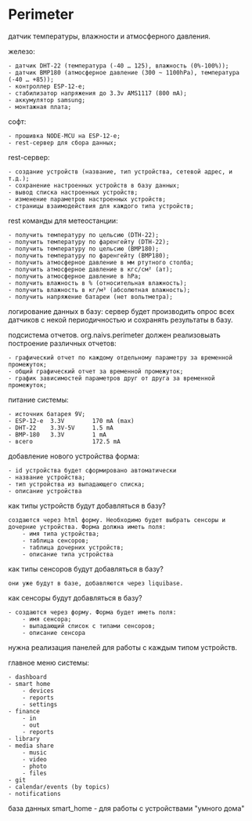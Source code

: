 # Perimeter

датчик температуры, влажности и атмосферного давления.

железо:

	- датчик DHT-22 (температура (-40 … 125), влажность (0%-100%));
	- датчик BMP180 (атмосферное давление (300 ~ 1100hPa), температура (-40 … +85));
	- контроллер ESP-12-e;
	- стабилизатор напряжения до 3.3v AMS1117 (800 mA);
	- аккумулятор samsung;
	- монтажная плата;

софт:

	- прошивка NODE-MCU на ESP-12-e;
	- rest-сервер для сбора данных;

rest-сервер:

	- создание устройств (название, тип устройства, сетевой адрес, и т.д.);
	- сохранение настроенных устройств в базу данных;
	- вывод списка настроенных устройств;
	- изменение параметров настроенных устройств;
	- страницы взаимодействия для каждого типа устройств;

rest команды для метеостанции:

	- получить температуру по цельсию (DTH-22);
	- получить температуру по фаренгейту (DTH-22);
	- получить температуру по цельсию (BMP180);
	- получить температуру по фаренгейту (BMP180);
	- получить атмосферное давление в мм ртутного столба;
	- получить атмосферное давление в кгс/см² (ат);
	- получить атмосферное давление в hPa;
	- получить влажность в % (относительная влажность);
	- получить влажность в кг/м³ (абсолютная влажность);
	- получить напряжение батареи (нет вольтметра);

логирование данных в базу:
	сервер будет производить опрос всех датчиков с некой периодичностью и сохранять результаты в базу.

подсистема отчетов. org.naivs.perimeter должен реализовыать построение различных отчетов:

	- графический отчет по каждому отдельному параметру за временной промежуток;
	- общий графический отчет за временной промежуток;
	- график зависимостей параметров друг от друга за временной промежуток;

питание системы:

	- источник батарея 9V;
	- ESP-12-e  3.3V        170 mA (max)
	- DHT-22    3.3V-5V     1.5 mA
	- BMP-180   3.3V        1 mA
	- всего                 172.5 mA

добавление нового устройства форма:

	- id устройства будет сформировано автоматически
	- название устройства;
	- тип устройства из выпадающего списка;
	- описание устройства
	
как типы устройств будут добавляться в базу?

	создаются через html форму. Необходимо будет выбрать сенсоры и дочерние устройства. Форма должна иметь поля:
		- имя типа устройства;
		- таблица сенсоров;
		- таблица дочерних устройств;
		- описание типа устройства
		
как типы сенсоров будут добавляться в базу?

	они уже будут в базе, добавляются через liquibase.
	
как сенсоры будут добавляться в базу?

	- создаются через форму. Форма будет иметь поля:
	    - имя сенсора;
	    - выпадающий список с типами сенсоров;
	    - описание сенсора

нужна реализация панелей для работы с каждым типом устройств.



главное меню системы:

	- dashboard
	- smart home
	    - devices
	    - reports
	    - settings
	- finance
	    - in
	    - out
	    - reports
	- library
	- media share
	    - music
	    - video
	    - photo
	    - files
	- git
	- calendar/events (by topics)
	- notifications

база данных smart_home - для работы с устройствами "умного дома"